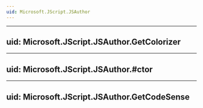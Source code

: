 ```yaml
---
uid: Microsoft.JScript.JSAuthor
---
```


---
uid: Microsoft.JScript.JSAuthor.GetColorizer
---

---
uid: Microsoft.JScript.JSAuthor.#ctor
---

---
uid: Microsoft.JScript.JSAuthor.GetCodeSense
---
